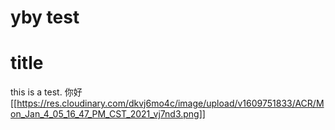 # yby test


# title
this is a test.
你好
[[https://res.cloudinary.com/dkvj6mo4c/image/upload/v1609751833/ACR/Mon_Jan_4_05_16_47_PM_CST_2021_vj7nd3.png]]

